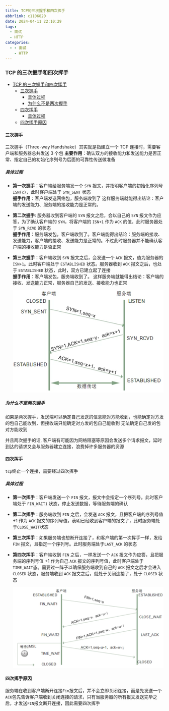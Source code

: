 ```yaml
---
title: TCP的三次握手和四次挥手
abbrlink: c1106820
date: 2024-04-11 22:10:29
tags:
  - 面试
  - HTTP
categories:
  - - 面试
    - HTTP
---
```


<!-- @format -->

### TCP 的三次握手和四次挥手

- [TCP 的三次握手和四次挥手](#tcp的三次握手和四次挥手)
  - [三次握手](#三次握手)
    - [具体过程](#具体过程)
    - [为什么不是两次握手](#为什么不是两次握手)
  - [四次挥手](#四次挥手)
    - [具体过程](#具体过程-1)
  - [四次挥手原因](#四次挥手原因)

<!--more-->

#### 三次握手

三次握手（Three-way Handshake）其实就是指建立一个 TCP 连接时，需要客户端和服务器总共发送 3 个包
**主要作用**：确认双方的接收能力和发送能力是否正常、指定自己的初始化序列号为后面的可靠性传送做准备

##### 具体过程

- **第一次握手**：客户端给服务端发一个 `SYN` 报文，并指明客户端的初始化序列号 `ISN(c)`，此时客户端处于 `SYN_SENT` 状态  
  **握手作用**：客户端发送网络包，服务端收到了 这样服务端就能得出结论：客户端的发送能力、服务端的接收能力是正常的。
- **第二次握手**: 服务器收到客户端的 `SYN` 报文之后，会以自己的 `SYN` 报文作为应答，为了确认客户端的 `SYN`，将客户端的 `ISN+1` 作为 `ACK` 的值，此时服务器处于 `SYN_RCVD` 的状态  
  **握手作用**：服务端发包，客户端收到了。客户端能得出结论：服务端的接收、发送能力，客户端的接收、发送能力是正常的。不过此时服务器并不能确认客户端的接收能力是否正常
- **第三次握手**：客户端收到 `SYN` 报文之后，会发送一个 `ACK` 报文，值为服务器的`ISN+1`。此时客户端处于 `ESTABLISHED` 状态。服务器收到 `ACK` 报文之后，也处于 `ESTABLISHED` 状态，此时，双方已建立起了连接  
  **握手作用**：客户端发包，服务端收到了。 这样服务端就能得出结论：客户端的接收、发送能力正常，服务器自己的发送、接收能力也正常

  ![三次握手图示](../images/blog-2024-04-12-11-32-05.png)

##### 为什么不是两次握手

如果是两次握手，发送端可以确定自己发送的信息能对方能收到，也能确定对方发的包自己能收到，但接收端只能确定对方发的包自己能收到 无法确定自己发的包对方能收到

并且两次握手的话, 客户端有可能因为网络阻塞等原因会发送多个请求报文，延时到达的请求又会与服务器建立连接，浪费掉许多服务器的资源

#### 四次挥手

`tcp`终止一个连接，需要经过四次挥手

##### 具体过程

- **第一次挥手**：客户端发送一个 `FIN` 报文，报文中会指定一个序列号。此时客户端处于 `FIN_WAIT1` 状态，停止发送数据，等待服务端的确认

- **第二次挥手**：服务端收到 `FIN` 之后，会发送 `ACK` 报文，且把客户端的序列号值 +1 作为 `ACK` 报文的序列号值，表明已经收到客户端的报文了，此时服务端处于`CLOSE_WAIT`状态

- **第三次挥手**：如果服务端也想断开连接了，和客户端的第一次挥手一样，发给 `FIN` 报文，且指定一个序列号。此时服务端处于`LAST_ACK` 的状态

- **第四次挥手**：客户端收到 `FIN` 之后，一样发送一个 `ACK` 报文作为应答，且把服务端的序列号值 +1 作为自己 `ACK` 报文的序列号值，此时客户端处于 `TIME_WAIT`态。需要过一阵子以确保服务端收到自己的 `ACK` 报文之后才会进入 `CLOSED` 状态，服务端收到 `ACK` 报文之后，就处于关闭连接了，处于 `CLOSED` 状态

  ![四次挥手图示](../images/blog-2024-04-12-11-43-59.png)

#### 四次挥手原因

服务端在收到客户端断开连接`Fin`报文后，并不会立即关闭连接，而是先发送一个`ACK`包先告诉客户端收到关闭连接的请求，只有当服务器的所有报文发送完毕之后，才发送`FIN`报文断开连接，因此需要四次挥手
